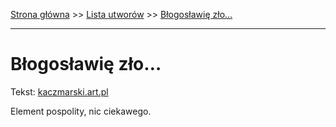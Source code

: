 [Strona główna](../index.md) >> [Lista utworów](../list.md) >> [Błogosławię zło…](86.md)

---

# Błogosławię zło…

Tekst: [kaczmarski.art.pl](https://www.kaczmarski.art.pl/tworczosc/wiersze/blogoslawie-zlo/)

Element pospolity, nic ciekawego.